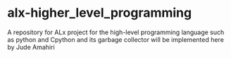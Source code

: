 # alx-higher_level_programming
A repository for ALx project for the high-level programming language such as python and Cpython and its garbage collector will be implemented here by Jude Amahiri

